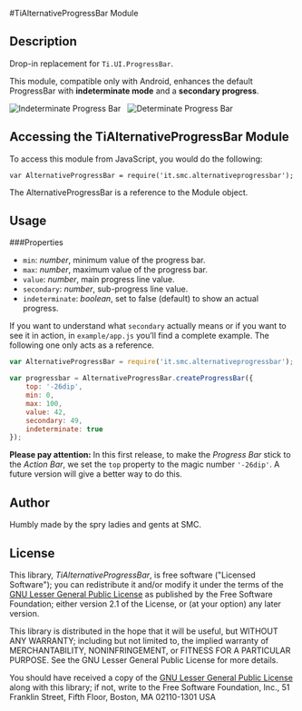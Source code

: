 #TiAlternativeProgressBar Module

## Description

Drop-in replacement for `Ti.UI.ProgressBar`.

This module, compatible only with Android, enhances the default ProgressBar with **indeterminate mode** and a **secondary progress**.

![Indeterminate Progress Bar][ind-img]   ![Determinate Progress Bar][det-img]

[ind-img]: https://github.com/smclab/TiAlternativeProgressBar/raw/master/documentation/1.png
[det-img]: https://github.com/smclab/TiAlternativeProgressBar/raw/master/documentation/2.png

## Accessing the TiAlternativeProgressBar Module

To access this module from JavaScript, you would do the following:

	var AlternativeProgressBar = require('it.smc.alternativeprogressbar');

The AlternativeProgressBar is a reference to the Module object.


## Usage

###Properties

- ``min``: *number*, minimum value of the progress bar.
- ``max``: *number*, maximum value of the progress bar.
- ``value``: *number*, 	main progress line value.
- ``secondary``: *number*, sub-progress line value.
- ``indeterminate``: *boolean*,	 set to false (default) to show an actual progress.

If you want to understand what `secondary` actually means or if you want to see it in action,
in `example/app.js` you’ll find a complete example. The following one only acts as a reference.

```js
var AlternativeProgressBar = require('it.smc.alternativeprogressbar');

var progressbar = AlternativeProgressBar.createProgressBar({
	top: '-26dip',
    min: 0,
    max: 100,
    value: 42,
    secondary: 49,
    indeterminate: true 
});
```	

**Please pay attention:** In this first release, to make the *Progress Bar* stick to the *Action Bar*, we set the `top` property to the magic number `'-26dip'`. A future version will give a better way to do this.


## Author

Humbly made by the spry ladies and gents at SMC.


## License

This library, *TiAlternativeProgressBar*, is free software ("Licensed Software"); you can
redistribute it and/or modify it under the terms of the [GNU Lesser General
Public License](http://www.gnu.org/licenses/lgpl-2.1.html) as published by the
Free Software Foundation; either version 2.1 of the License, or (at your
option) any later version.

This library is distributed in the hope that it will be useful, but WITHOUT ANY
WARRANTY; including but not limited to, the implied warranty of MERCHANTABILITY,
NONINFRINGEMENT, or FITNESS FOR A PARTICULAR PURPOSE. See the GNU Lesser General
Public License for more details.

You should have received a copy of the [GNU Lesser General Public
License](http://www.gnu.org/licenses/lgpl-2.1.html) along with this library; if
not, write to the Free Software Foundation, Inc., 51 Franklin Street, Fifth
Floor, Boston, MA 02110-1301 USA
